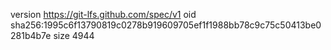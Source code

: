 version https://git-lfs.github.com/spec/v1
oid sha256:1995c6f13790819c0278b919609705ef1f1988bb78c9c75c50413be0281b4b7e
size 4944
